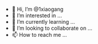 - 👋 Hi, I’m @1xiaogang
- 👀 I’m interested in ...
- 🌱 I’m currently learning ...
- 💞️ I’m looking to collaborate on ...
- 📫 How to reach me ...

<!---
1xiaogang/1xiaogang is a ✨ special ✨ repository because its `README.md` (this file) appears on your GitHub profile.
You can click the Preview link to take a look at your changes.
--->
